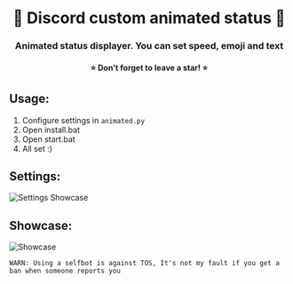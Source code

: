 <h1 align="center"> 🧶 Discord custom animated status 🧶 </h1>
<h3 align="center">Animated status displayer. You can set speed, emoji and text</h3>
<h4 align="center">⭐ Don't forget to leave a star! ⭐</h4>

## Usage:
1. Configure settings in `animated.py`
2. Open install.bat
3. Open start.bat
4. All set :)

## Settings:
![Settings Showcase](https://wheres-my-ta.co/x4n5mR.png)

## Showcase:
![Showcase](https://wheres-my-ta.co/CFC3a5.gif)

`WARN: Using a selfbot is against TOS, It's not my fault if you get a ban when someone reports you`
